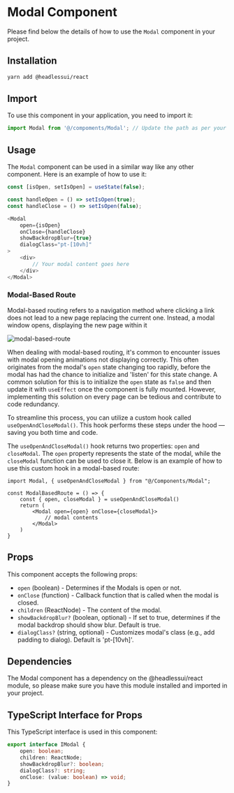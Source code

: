 # Modal Component

Please find below the details of how to use the `Modal` component in your project.

## Installation

```bash
yarn add @headlessui/react
```

## Import

To use this component in your application, you need to import it:

```JavaScript
import Modal from '@/compoments/Modal'; // Update the path as per your project structure
```

## Usage

The `Modal` component can be used in a similar way like any other component. Here is an example of how to use it:

```JavaScript
const [isOpen, setIsOpen] = useState(false);

const handleOpen = () => setIsOpen(true);
const handleClose = () => setIsOpen(false);

<Modal
    open={isOpen}
    onClose={handleClose}
    showBackdropBlur={true}
    dialogClass="pt-[10vh]"
>
    <div>
        // Your modal content goes here
    </div>
</Modal>
```

### Modal-Based Route

Modal-based routing refers to a navigation method where clicking a link does not lead to a new page replacing the
current one. Instead, a modal window opens, displaying the new page within it

![modal-based-route](https://user-images.githubusercontent.com/404386/243087049-b5488ab1-2659-412a-8299-6849198a137a.png)

When dealing with modal-based routing, it's common to encounter issues with modal opening animations not displaying
correctly. This often originates from the modal's `open` state changing too rapidly, before the modal has had the chance
to initialize and 'listen' for this state change. A common solution for this is to initialize the `open` state
as `false` and then update it with `useEffect` once the component is fully mounted. However, implementing this solution
on every page can be tedious and contribute to code redundancy.

To streamline this process, you can utilize a custom hook called `useOpenAndCloseModal()`. This hook performs these
steps under the hood — saving you both time and code.

The `useOpenAndCloseModal()` hook returns two properties: `open` and `closeModal`. The `open` property represents the
state of the modal, while the `closeModal` function can be used to close it. Below is an example of how to use this
custom hook in a modal-based route:

```tsx
import Modal, { useOpenAndCloseModal } from "@/Components/Modal";

const ModalBasedRoute = () => {
    const { open, closeModal } = useOpenAndCloseModal()
    return (
        <Modal open={open} onClose={closeModal}>
            // modal contents
        </Modal>
    )
}
```

## Props

This component accepts the following props:

- `open` (boolean) - Determines if the Modals is open or not.
- `onClose` (function) - Callback function that is called when the modal is closed.
- `children` (ReactNode) - The content of the modal.
- `showBackdropBlur?` (boolean, optional) - If set to true, determines if the modal backdrop should show blur. Default
  is true.
- `dialogClass?` (string, optional) - Customizes modal's class (e.g., add padding to dialog). Default is 'pt-[10vh]'.

## Dependencies

The Modal component has a dependency on the @headlessui/react module, so please make sure you have this module installed
and imported in your project.

## TypeScript Interface for Props

This TypeScript interface is used in this component:

```typescript
export interface IModal {
    open: boolean;
    children: ReactNode;
    showBackdropBlur?: boolean;
    dialogClass?: string;
    onClose: (value: boolean) => void;
}
```
